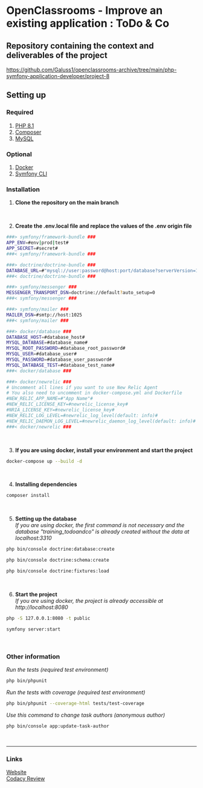 # OpenClassrooms - Improve an existing application : ToDo & Co

## Repository containing the context and deliverables of the project
https://github.com/Galuss1/openclassrooms-archive/tree/main/php-symfony-application-developer/project-8

## Setting up

### Required
1. [PHP 8.1](https://www.php.net/downloads.php)
2. [Composer](https://getcomposer.org/download/)
3. [MySQL](https://www.mysql.com/fr/downloads/)

### Optional
1. [Docker](https://www.docker.com/)
2. [Symfony CLI](https://symfony.com/download)

### Installation
1. **Clone the repository on the main branch**
<br>

2. **Create the .env.local file and replace the values of the .env origin file**
```bash
###> symfony/framework-bundle ###
APP_ENV=#env|prod|test#
APP_SECRET=#secret#
###< symfony/framework-bundle ###

###> doctrine/doctrine-bundle ###
DATABASE_URL=#"mysql://user:password@host:port/database?serverVersion=15&charset=utf8"#
###< doctrine/doctrine-bundle ###

###> symfony/messenger ###
MESSENGER_TRANSPORT_DSN=doctrine://default?auto_setup=0
###< symfony/messenger ###

###> symfony/mailer ###
MAILER_DSN=#smtp://host:1025
###< symfony/mailer ###

###> docker/database ###
DATABASE_HOST=#database_host#
MYSQL_DATABASE=#database_name#
MYSQL_ROOT_PASSWORD=#database_root_password#
MYSQL_USER=#database_user#
MYSQL_PASSWORD=#database_user_password#
MYSQL_DATABASE_TEST=#database_test_name#
###< docker/database ###

###> docker/newrelic ###
# Uncomment all lines if you want to use New Relic Agent
# You also need to uncomment in docker-compose.yml and Dockerfile
#NEW_RELIC_APP_NAME=#"App Name"#
#NEW_RELIC_LICENSE_KEY=#newrelic_license_key#
#NRIA_LICENSE_KEY=#newrelic_license_key#
#NEW_RELIC_LOG_LEVEL=#newrelic_log_level(default: info)#
#NEW_RELIC_DAEMON_LOG_LEVEL=#newrelic_daemon_log_level(default: info)#
###< docker/newrelic ###
```
<br>

3. **If you are using docker, install your environment and start the project**
```bash
docker-compose up --build -d
```
<br>

4. **Installing dependencies**
```bash
composer install
```
<br>

5. **Setting up the database**<br />
*If you are using docker, the first command is not necessary and the database "training_todoandco" is already created without the data at localhost:3310*
```bash
php bin/console doctrine:database:create
```
```bash
php bin/console doctrine:schema:create
```
```bash
php bin/console doctrine:fixtures:load
```
<br>

6. **Start the project**<br>
*If you are using docker, the project is already accessible at http://localhost:8080*
```bash
php -S 127.0.0.1:8080 -t public
```
```bash
symfony server:start
```
<br>

### Other information
*Run the tests (required test environment)*
```bash
php bin/phpunit
```
*Run the tests with coverage (required test environment)*
```bash
php bin/phpunit --coverage-html tests/test-coverage
```
*Use this command to change task authors (anonymous author)*
```bash
php bin/console app:update-task-author
```
<br>

--- --- ---

### Links
[Website](https://www.formation.todoandco.gaelpaquien.com)\
[Codacy Review](https://app.codacy.com/gh/Galuss1/openclassrooms-todo-and-co/dashboard)
